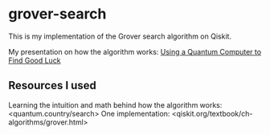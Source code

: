 # grover-search  
  
This is my implementation of the Grover search algorithm on Qiskit.  

My presentation on how the algorithm works: [Using a Quantum Computer to Find Good Luck](https://www.youtube.com/watch?v=14jMBpbLzBg)
  
## Resources I used
Learning the intuition and math behind how the algorithm works: <quantum.country/search>
One implementation: <qiskit.org/textbook/ch-algorithms/grover.html>
